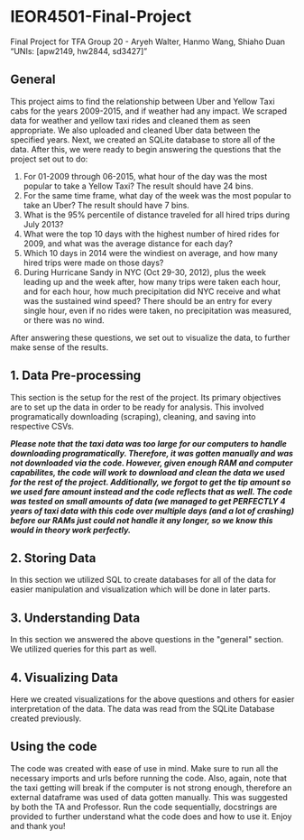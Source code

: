 # IEOR4501-Final-Project
Final Project for TFA
Group 20 - Aryeh Walter, Hanmo Wang, Shiaho Duan
            “UNIs: [apw2149, hw2844, sd3427]”

## General 

This project aims to find the relationship between Uber and Yellow Taxi cabs for the years 2009-2015, and if weather had any impact. We scraped data for weather and yellow taxi rides and cleaned them as seen appropriate. We also uploaded and cleaned Uber data between the specified years. Next, we created an SQLite database to store all of the data. After this, we were ready to begin answering the questions that the project set out to do: 
1. For 01-2009 through 06-2015, what hour of the day was the most popular to take a Yellow Taxi? The result should have 24 bins.
2. For the same time frame, what day of the week was the most popular to take an Uber? The result should have 7 bins.
3. What is the 95% percentile of distance traveled for all hired trips during July 2013?
4. What were the top 10 days with the highest number of hired rides for 2009, and what was the average distance for each day?
5. Which 10 days in 2014 were the windiest on average, and how many hired trips were made on those days?
6. During Hurricane Sandy in NYC (Oct 29-30, 2012), plus the week leading up and the week after, how many trips were taken each hour, and for each hour, how much precipitation did NYC receive and what was the sustained wind speed? There should be an entry for every single hour, even if no rides were taken, no precipitation was measured, or there was no wind.

After answering these questions, we set out to visualize the data, to further make sense of the results. 


## 1. Data Pre-processing

This section is the setup for the rest of the project. Its primary objectives are to set up the data in order to be ready for analysis. This involved programatically downloading (scraping), cleaning, and saving into respective CSVs. 

***Please note that the taxi data was too large for our computers to handle downloading programatically. Therefore, it was gotten manually and was not downloaded via the code. However, given enough RAM and computer capabilites, the code will work to download and clean the data we used for the rest of the project. Additionally, we forgot to get the tip amount so we used fare amount instead and the code reflects that as well. The code was tested on small amounts of data (we managed to get PERFECTLY 4 years of taxi data with this code over multiple days (and a lot of crashing) before our RAMs just could not handle it any longer, so we know this would in theory work perfectly.*** 

## 2. Storing Data

In this section we utilized SQL to create databases for all of the data for easier manipulation and visualization which will be done in later parts. 

## 3. Understanding Data

In this section we answered the above questions in the "general" section. We utilized queries for this part as well. 

## 4. Visualizing Data

Here we created visualizations for the above questions and others for easier interpretation of the data. The data was read from the SQLite Database created previously. 

## Using the code

The code was created with ease of use in mind. Make sure to run all the necessary imports and urls before running the code. Also, again, note that the taxi getting will break if the computer is not strong enough, therefore an external dataframe was used of data gotten manually. This was suggested by both the TA and Professor. Run the code sequentially, docstrings are provided to further understand what the code does and how to use it. Enjoy and thank you!
